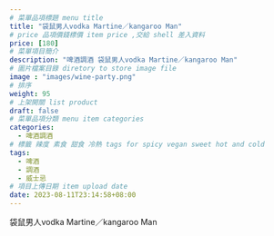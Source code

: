 ```yaml
---
# 菜單品項標題 menu title 
title: "袋鼠男人vodka Martine／kangaroo Man"
# price 品項價錢標價 item price ,交給 shell 差入資料
price: [180] 
# 菜單項目簡介 
description: "啤酒調酒 袋鼠男人vodka Martine／kangaroo Man"
# 圖片檔案目錄 diretory to store image file
image : "images/wine-party.png"
# 排序
weight: 95 
# 上架開關 list product 
draft: false
# 菜單品項分類 menu item categories 
categories:
  - 啤酒調酒 
# 標籤 辣度 素食 甜食 冷熱 tags for spicy vegan sweet hot and cold 
tags:
  - 啤酒
  - 調酒 
  - 威士忌
# 項目上傳日期 item upload date 
date: 2023-08-11T23:14:58+08:00
---
```


 袋鼠男人vodka Martine／kangaroo Man
